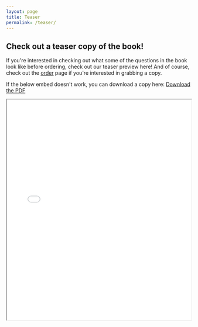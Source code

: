 ```yaml
---
layout: page
title: Teaser
permalink: /teaser/
---
```


## Check out a teaser copy of the book!
If you're interested in checking out what some of the questions in the book look like before ordering, check out our teaser preview here!
And of course, check out the <a href="{{ '/order/' | relative_url }}">order</a> page if you're interested in grabbing a copy.

If the below embed doesn't work, you can download a copy here: <a href="{{ site.baseurl }}/assets/pdfs/circuits-and-code-teaser.pdf" target="_blank">Download the PDF</a>

<iframe src="{{ site.baseurl }}/assets/pdfs/circuits-and-code-teaser.pdf" width="100%" height="600px">
    This browser does not support PDFs. Please <a href="{{ site.baseurl }}/assets/pdfs/circuits-and-code-teaser.pdf">download the PDF</a> instead.
</iframe>